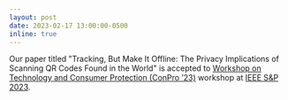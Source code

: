 ```yaml
---
layout: post
date: 2023-02-17 13:00:00-0500
inline: true
---
```


Our paper titled "Tracking, But Make It Offline: The Privacy Implications of Scanning QR Codes Found in the World" is accepted to [Workshop on Technology and Consumer Protection (ConPro ’23)](https://conpro23.ieee-security.org/) workshop at [IEEE S&P 2023](https://sp2023.ieee-security.org/).